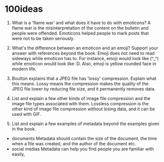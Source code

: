 # 100ideas
1. What is a 'flame war' and what does it have to do with emoticons?
A flame war is the misinterpretation of the content on the bulletin and people were offended. Emoticons helped people to mark posts that were not to be taken seriously. 

2. What's the difference between an emoticon and an emoji? Support your answer with references beyond the book.
Emoji does not need to read sideways while emoticon has to. For instance, emoji would look like (^_^) while emoticon would look like :D. Also, emoji is yellow rounded face in modern life.

3. Boulton explains that a JPEG file has 'lossy' compression. Explain what this means.
Lossy means the compression makes the quality of the JPEG file lower by reducing file size, and it permanently removes data. 

4. List and explain a few other kinds of image file compression and the image file types associated with them.
Lossless compression is the other kind of image file compression without losing data, and it can be used with GIF.

5. List and explain a few examples of metadata beyond the examples given in the book.
- documents
Metadata should contain the size of the document, the time when a file was created, and the author of the document etc.
- social medias
Metadata can help you find people you are familiar with easily,
